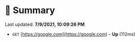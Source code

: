 # 📖 Summary
Last updated: **7/9/2021, 10:09:26 PM**

- `GET` [https://google.com](https://google.com) - **Up** (112ms)
